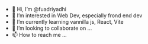 - 👋 Hi, I’m @fuadriyadhi
- 👀 I’m interested in Web Dev, especially frond end dev
- 🌱 I’m currently learning vannilla js, React, Vite
- 💞️ I’m looking to collaborate on ...
- 📫 How to reach me ...

<!---
fuadriyadhi/fuadriyadhi is a ✨ special ✨ repository because its `README.md` (this file) appears on your GitHub profile.
You can click the Preview link to take a look at your changes.
--->
